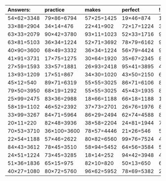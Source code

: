 | Answers: | practice | makes | perfect | ! |
| :--- | :--- | :--- | :--- | :--- |
| 54×62=3348 | 79×86=6794 | 57×25=1425 | 19×46=874 | 100×71=7100 | 
| 33×88=2904 | 34×14=476 | 22×41=902 | 72×17=1224 | 35×88=3080 | 
| 63×33=2079 | 90×42=3780 | 93×11=1023 | 52×33=1716 | 96×95=9120 | 
| 63×81=5103 | 36×34=1224 | 52×71=3692 | 78×79=6162 | 95×88=8360 | 
| 40×90=3600 | 68×49=3332 | 36×34=1224 | 56×79=4424 | 90×85=7650 | 
| 41×91=3731 | 17×75=1275 | 30×64=1920 | 35×67=2345 | 82×79=6478 | 
| 27×59=1593 | 33×57=1881 | 26×93=2418 | 95×41=3895 | 45×89=4005 | 
| 13×93=1209 | 17×51=867 | 34×30=1020 | 43×50=2150 | 65×87=5655 | 
| 45×12=540 | 89×71=6319 | 55×55=3025 | 86×71=6106 | 89×86=7654 | 
| 79×50=3950 | 68×19=1292 | 55×55=3025 | 45×43=1935 | 83×48=3984 | 
| 25×99=2475 | 83×36=2988 | 18×66=1188 | 66×18=1188 | 15×12=180 | 
| 58×19=1102 | 46×52=2392 | 37×73=2701 | 26×76=1976 | 89×83=7387 | 
| 33×99=3267 | 84×71=5964 | 86×29=2494 | 62×74=4588 | 85×16=1360 | 
| 20×11=220 | 82×48=3936 | 38×58=2204 | 24×81=1944 | 74×28=2072 | 
| 70×53=3710 | 36×100=3600 | 78×57=4446 | 21×26=546 | 58×57=3306 | 
| 22×54=1188 | 57×46=2622 | 80×82=6560 | 99×76=7524 | 46×33=1518 | 
| 84×43=3612 | 78×45=3510 | 58×94=5452 | 64×56=3584 | 53×47=2491 | 
| 24×51=1224 | 73×45=3285 | 18×14=252 | 94×42=3948 | 40×68=2720 | 
| 51×36=1836 | 65×15=975 | 82×10=820 | 50×13=650 | 60×64=3840 | 
| 40×27=1080 | 80×72=5760 | 96×62=5952 | 78×69=5382 | 29×65=1885 | 
